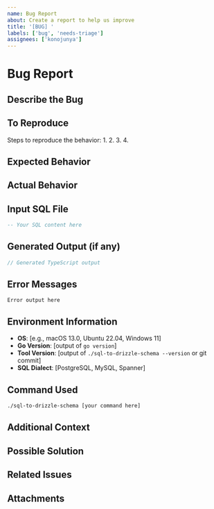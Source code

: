 ```yaml
---
name: Bug Report
about: Create a report to help us improve
title: '[BUG] '
labels: ['bug', 'needs-triage']
assignees: ['konojunya']
---
```


# Bug Report

## Describe the Bug
<!-- A clear and concise description of what the bug is -->

## To Reproduce
Steps to reproduce the behavior:
1. 
2. 
3. 
4. 

## Expected Behavior
<!-- A clear and concise description of what you expected to happen -->

## Actual Behavior
<!-- A clear and concise description of what actually happened -->

## Input SQL File
<!-- Please provide the SQL file that caused the issue -->

```sql
-- Your SQL content here
```

## Generated Output (if any)
<!-- If the tool generated output, please include it -->

```typescript
// Generated TypeScript output
```

## Error Messages
<!-- Include any error messages you received -->

```
Error output here
```

## Environment Information
<!-- Please complete the following information -->

- **OS**: [e.g., macOS 13.0, Ubuntu 22.04, Windows 11]
- **Go Version**: [output of `go version`]
- **Tool Version**: [output of `./sql-to-drizzle-schema --version` or git commit]
- **SQL Dialect**: [PostgreSQL, MySQL, Spanner]

## Command Used
<!-- The exact command you ran -->

```bash
./sql-to-drizzle-schema [your command here]
```

## Additional Context
<!-- Add any other context about the problem here -->

## Possible Solution
<!-- If you have a suggestion for fixing the bug, please describe it -->

## Related Issues
<!-- Link any related issues -->

## Attachments
<!-- If applicable, add screenshots or files to help explain your problem -->
